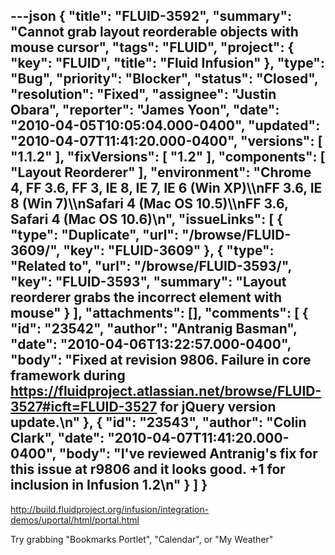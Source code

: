 ---json
{
  "title": "FLUID-3592",
  "summary": "Cannot grab layout reorderable objects with mouse cursor",
  "tags": "FLUID",
  "project": {
    "key": "FLUID",
    "title": "Fluid Infusion"
  },
  "type": "Bug",
  "priority": "Blocker",
  "status": "Closed",
  "resolution": "Fixed",
  "assignee": "Justin Obara",
  "reporter": "James Yoon",
  "date": "2010-04-05T10:05:04.000-0400",
  "updated": "2010-04-07T11:41:20.000-0400",
  "versions": [
    "1.1.2"
  ],
  "fixVersions": [
    "1.2"
  ],
  "components": [
    "Layout Reorderer"
  ],
  "environment": "Chrome 4, FF 3.6, FF 3, IE 8, IE 7, IE 6 (Win XP)\\\nFF 3.6, IE 8 (Win 7)\\\nSafari 4 (Mac OS 10.5)\\\nFF 3.6, Safari 4 (Mac OS 10.6)\n",
  "issueLinks": [
    {
      "type": "Duplicate",
      "url": "/browse/FLUID-3609/",
      "key": "FLUID-3609"
    },
    {
      "type": "Related to",
      "url": "/browse/FLUID-3593/",
      "key": "FLUID-3593",
      "summary": "Layout reorderer grabs the incorrect element with mouse"
    }
  ],
  "attachments": [],
  "comments": [
    {
      "id": "23542",
      "author": "Antranig Basman",
      "date": "2010-04-06T13:22:57.000-0400",
      "body": "Fixed at revision 9806. Failure in core framework during <https://fluidproject.atlassian.net/browse/FLUID-3527#icft=FLUID-3527> for jQuery version update.\n"
    },
    {
      "id": "23543",
      "author": "Colin Clark",
      "date": "2010-04-07T11:41:20.000-0400",
      "body": "I've reviewed Antranig's fix for this issue at r9806 and it looks good. +1 for inclusion in Infusion 1.2\n"
    }
  ]
}
---
<http://build.fluidproject.org/infusion/integration-demos/uportal/html/portal.html>

Try grabbing "Bookmarks Portlet", "Calendar", or "My Weather"

        